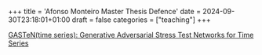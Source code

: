 +++
title = 'Afonso Monteiro Master Thesis Defence'
date = 2024-09-30T23:18:01+01:00
draft = false
categories = ["teaching"]
+++

[GASTeN(time series): Generative Adversarial Stress Test Networks for Time Series](https://repositorio-aberto.up.pt/handle/10216/163328)
